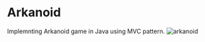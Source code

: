 # Arkanoid
Implemnting Arkanoid game in Java using MVC pattern.
![arkanoid](https://user-images.githubusercontent.com/73079447/138146163-87b49397-cbd2-4b9d-b77d-c2891f91108a.png)
